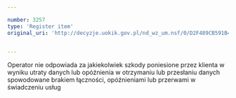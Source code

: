 ```yaml
---

number: 3257
type: 'Register item'
original_uri: 'http://decyzje.uokik.gov.pl/nd_wz_um.nsf/0/D2F489CB591B4A4BC1257A28003A97EB?OpenDocument'


---
```


Operator nie odpowiada za jakiekolwiek szkody poniesione przez klienta w wyniku utraty danych lub opóźnienia w otrzymaniu lub przesłaniu danych spowodowane brakiem łączności, opóźnieniami lub przerwami w świadczeniu usług
